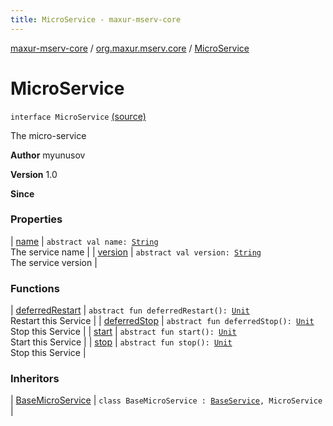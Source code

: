 ```yaml
---
title: MicroService - maxur-mserv-core
---
```


[maxur-mserv-core](../../index.html) / [org.maxur.mserv.core](../index.html) / [MicroService](.)

# MicroService

`interface MicroService` [(source)](https://github.com/myunusov/maxur-mserv/tree/master/maxur-mserv-core/src/main/kotlin/org/maxur/mserv/core/MicroService.kt#L14)

The micro-service

**Author**
myunusov

**Version**
1.0

**Since**

### Properties

| [name](name.html) | `abstract val name: `[`String`](https://kotlinlang.org/api/latest/jvm/stdlib/kotlin/-string/index.html)<br>The service name |
| [version](version.html) | `abstract val version: `[`String`](https://kotlinlang.org/api/latest/jvm/stdlib/kotlin/-string/index.html)<br>The service version |

### Functions

| [deferredRestart](deferred-restart.html) | `abstract fun deferredRestart(): `[`Unit`](https://kotlinlang.org/api/latest/jvm/stdlib/kotlin/-unit/index.html)<br>Restart this Service |
| [deferredStop](deferred-stop.html) | `abstract fun deferredStop(): `[`Unit`](https://kotlinlang.org/api/latest/jvm/stdlib/kotlin/-unit/index.html)<br>Stop this Service |
| [start](start.html) | `abstract fun start(): `[`Unit`](https://kotlinlang.org/api/latest/jvm/stdlib/kotlin/-unit/index.html)<br>Start this Service |
| [stop](stop.html) | `abstract fun stop(): `[`Unit`](https://kotlinlang.org/api/latest/jvm/stdlib/kotlin/-unit/index.html)<br>Stop this Service |

### Inheritors

| [BaseMicroService](../-base-micro-service/index.html) | `class BaseMicroService : `[`BaseService`](../../org.maxur.mserv.core.domain/-base-service/index.html)`, MicroService` |

